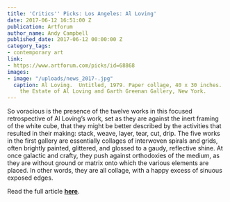```yaml
---
title: 'Critics'' Picks: Los Angeles: Al Loving'
date: 2017-06-12 16:51:00 Z
publication: Artforum
author_name: Andy Campbell
published_date: 2017-06-12 00:00:00 Z
category_tags:
- contemporary art
link:
- https://www.artforum.com/picks/id=68868
images:
- image: "/uploads/news_2017-.jpg"
  caption: Al Loving.  Untitled, 1979. Paper collage, 40 x 30 inches.  Courtesy of
    the Estate of Al Loving and Garth Greenan Gallery, New York.
---
```


So voracious is the presence of the twelve works in this focused retrospective of Al Loving’s work, set as they are against the inert framing of the white cube, that they might be better described by the activities that resulted in their making: stack, weave, layer, tear, cut, drip. The five works in the first gallery are essentially collages of interwoven spirals and grids, often brightly painted, glittered, and glossed to a gaudy, reflective shine. At once galactic and crafty, they push against orthodoxies of the medium, as they are without ground or matrix onto which the various elements are placed. In other words, they are all collage, with a happy excess of sinuous exposed edges.

Read the full article **[here](https://www.artforum.com/picks/id=68868)**.